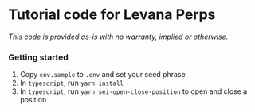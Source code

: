 # Tutorial code for Levana Perps

*This code is provided as-is with no warranty, implied or otherwise.*

### Getting started

1. Copy `env.sample` to `.env` and set your seed phrase
2. In `typescript`, run `yarn install`
3. In `typescript`, run `yarn sei-open-close-position` to open and close a position
